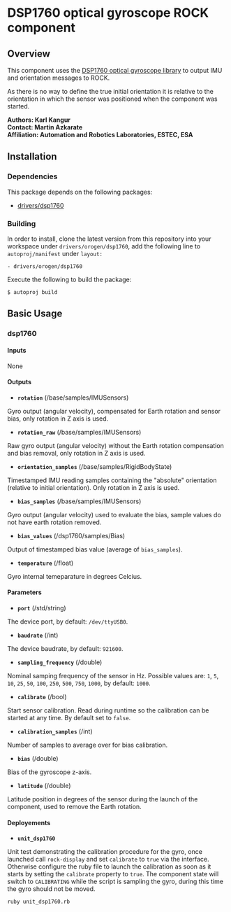 # DSP1760 optical gyroscope ROCK component

## Overview

This component uses the [DSP1760 optical gyroscope library](https://github.com/hdpr-rover/drivers-dsp1760) to output IMU and orientation messages to ROCK.

As there is no way to define the true initial orientation it is relative to the orientation in which the sensor was positioned when the component was started.

**Authors: Karl Kangur  
Contact: Martin Azkarate  
Affiliation: Automation and Robotics Laboratories, ESTEC, ESA**


## Installation

### Dependencies

This package depends on the following packages:

* [drivers/dsp1760](https://github.com/hdpr-rover/drivers-dsp1760)

### Building

In order to install, clone the latest version from this repository into your workspace under `drivers/orogen/dsp1760`, add the following line to `autoproj/manifest` under `layout:`

    - drivers/orogen/dsp1760

Execute the following to build the package:

    $ autoproj build


## Basic Usage

### dsp1760

#### Inputs

None

#### Outputs

* **`rotation`** (/base/samples/IMUSensors)

Gyro output (angular velocity), compensated for Earth rotation and sensor bias, only rotation in Z axis is used.

* **`rotation_raw`** (/base/samples/IMUSensors)

Raw gyro output (angular velocity) without the Earth rotation compensation and bias removal, only rotation in Z axis is used.

* **`orientation_samples`** (/base/samples/RigidBodyState)

Timestamped IMU reading samples containing the "absolute" orientation (relative to initial orientation). Only rotation in Z axis is used.

* **`bias_samples`** (/base/samples/IMUSensors)

Gyro output (angular velocity) used to evaluate the bias, sample values do not have earth rotation removed.

* **`bias_values`** (/dsp1760/samples/Bias)

Output of timestamped bias value (average of `bias_samples`).

* **`temperature`** (/float)

Gyro internal temeparature in degrees Celcius.

#### Parameters

* **`port`** (/std/string)

The device port, by default: `/dev/ttyUSB0`.

* **`baudrate`** (/int)

The device baudrate, by default: `921600`.

* **`sampling_frequency`** (/double)

Nominal samping frequency of the sensor in Hz. Possible values are: `1`, `5`, `10`, `25`, `50`, `100`, `250`, `500`, `750`, `1000`, by default: `1000`.

* **`calibrate`** (/bool)

Start sensor calibration. Read during runtime so the calibration can be started at any time. By default set to `false`.

* **`calibration_samples`** (/int)

Number of samples to average over for bias calibration.

* **`bias`** (/double)

Bias of the gyroscope z-axis.

* **`latitude`** (/double)

Latitude position in degrees of the sensor during the launch of the component, used to remove the Earth rotation.

#### Deployements

* **`unit_dsp1760`**

Unit test demonstrating the calibration procedure for the gyro, once launched call `rock-display` and set `calibrate` to `true` via the interface. Otherwise configure the ruby file to launch the calibration as soon as it starts by setting the `calibrate` property to `true`. The component state will switch to `CALIBRATING` while the script is sampling the gyro, during this time the gyro should not be moved.

    ruby unit_dsp1760.rb

